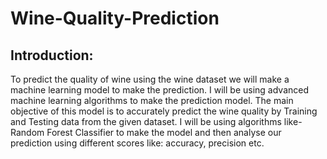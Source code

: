 # Wine-Quality-Prediction

## Introduction:
To predict the quality of wine using the wine dataset we will make a machine learning model to make the prediction. I will be using advanced machine learning algorithms to make the prediction model. The main objective of this model is to accurately predict the wine quality by Training and Testing data from the given dataset. I will be using algorithms like- Random Forest Classifier to make the model and then analyse our prediction using different scores like: accuracy, precision etc.
